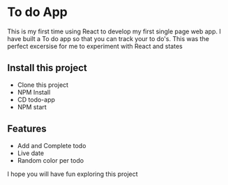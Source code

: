 # To do App
This is my first time using React to develop my first single page web app. I have built a To do app so that you can track your to do's. This was the perfect excersise for me to experiment with React and states

## Install this project
* Clone this project
* NPM Install
* CD todo-app
* NPM start

## Features
* Add and Complete todo
* Live date
* Random color per todo

I hope you will have fun exploring this project
